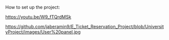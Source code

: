 How to set up the project:

https://youtu.be/W9_fTQrdMSk


https://github.com/jaberamin9/E_Ticket_Reservation_Project/blob/UniversityProject/images/User%20panel.jpg
